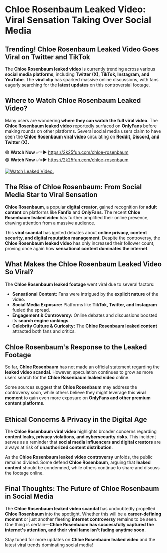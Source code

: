 # Chloe Rosenbaum Leaked Video: Viral Sensation Taking Over Social Media

## **Trending! Chloe Rosenbaum Leaked Video Goes Viral on Twitter and TikTok**
The **Chloe Rosenbaum leaked video** is currently trending across various **social media platforms**, including **Twitter (X), TikTok, Instagram, and YouTube**. The **viral clip** has sparked massive online discussions, with fans eagerly searching for the **latest updates** on this controversial footage.

## **Where to Watch Chloe Rosenbaum Leaked Video?**
Many users are wondering **where they can watch the full viral video**. The **Chloe Rosenbaum leaked video** reportedly surfaced on **OnlyFans** before making rounds on other platforms. Several social media users claim to have seen the **Chloe Rosenbaum viral video** circulating on **Reddit, Discord, and Twitter (X).**

🟢 **Watch Now** ✅=► https://2k25fun.com/chloe-rosenbaum  
🟢 **Watch Now** ✅=► https://2k25fun.com/chloe-rosenbaum  

[![Watch Leaked Video.](https://miro.medium.com/v2/resize:fit:828/format:webp/1*cilzJN44JGOrTw9NJCrNHA.gif "Watch Leaked Video")](https://2k25fun.com/chloe-rosenbaum)

## **The Rise of Chloe Rosenbaum: From Social Media Star to Viral Sensation**
**Chloe Rosenbaum**, a popular **digital creator**, gained recognition for **adult content** on platforms like **Fanfix** and **OnlyFans**. The recent **Chloe Rosenbaum leaked video** has further amplified their online presence, drawing attention from a massive audience.

This **viral scandal** has ignited debates about **online privacy, content security, and digital reputation management**. Despite the controversy, the **Chloe Rosenbaum leaked video** has only increased their follower count, proving once again how **sensational content dominates the internet**.

## **What Makes the Chloe Rosenbaum Leaked Video So Viral?**
The **Chloe Rosenbaum leaked footage** went viral due to several factors:
- **Sensational Content:** Fans were intrigued by the **explicit nature** of the video.
- **Social Media Exposure:** Platforms like **TikTok, Twitter, and Instagram** fueled the spread.
- **Engagement & Controversy:** Online debates and discussions boosted its **search engine rankings**.
- **Celebrity Culture & Curiosity:** The **Chloe Rosenbaum leaked content** attracted both fans and critics.

## **Chloe Rosenbaum's Response to the Leaked Footage**
So far, **Chloe Rosenbaum** has not made an official statement regarding the **leaked video scandal**. However, speculation continues to grow as more users search for the **Chloe Rosenbaum leaked video** online.

Some sources suggest that **Chloe Rosenbaum** may address the controversy soon, while others believe they might leverage this **viral moment** to gain even more exposure on **OnlyFans and other premium content platforms**.

## **Ethical Concerns & Privacy in the Digital Age**
The **Chloe Rosenbaum viral video** highlights broader concerns regarding **content leaks, privacy violations, and cybersecurity risks**. This incident serves as a reminder that **social media influencers and digital creators** are always at risk of **unauthorized content distribution**.

As the **Chloe Rosenbaum leaked video controversy** unfolds, the public remains divided. Some defend **Chloe Rosenbaum**, arguing that **leaked content** should be condemned, while others continue to share and discuss the footage online.

## **Final Thoughts: The Future of Chloe Rosenbaum in Social Media**
The **Chloe Rosenbaum leaked video scandal** has undoubtedly propelled **Chloe Rosenbaum** into the spotlight. Whether this will be a **career-defining moment** or just another fleeting **internet controversy** remains to be seen. One thing is certain—**Chloe Rosenbaum has successfully captured the internet's attention, and their viral fame isn't fading anytime soon.**

Stay tuned for more updates on **Chloe Rosenbaum leaked video** and the latest viral trends dominating social media!